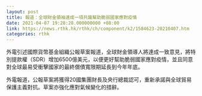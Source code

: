 ```yaml
---
layout: post
title: 報道：全球財金領袖達成一項共識幫助脆弱國家應對疫情
date: 2021-04-07 19:28:28.000000000 +08:00
link: https://news.rthk.hk/rthk/ch/component/k2/1584623-20210407.htm
categories: rthk
---
```


外電引述國際貨幣基金組織公報草案報道，全球財金領導人將達成一致意見，將特別提款權（SDR）增加6500億美元，以便更好幫助脆弱國家應對疫情，並且同意對全球最易受衝擊國家的最終償債寬限期延長到今年年底。

外電報道，公報草案將獲得20國集團財長及央行總裁認可，重新承諾與全球貿易保護主義對抗。草案亦強化應對氣候變化的措辭。
